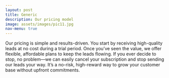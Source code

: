 ```yaml
---
layout: post
title: Generic
description: Our pricing model
image: assets/images/pic11.jpg
nav-menu: true
---
```


Our pricing is simple and results-driven. You start by receiving high-quality leads at no cost during a trial period. Once you’ve seen the value, we offer flexible, affordable plans to keep the leads flowing. If you ever decide to stop, no problem—we can easily cancel your subscription and stop sending our leads your way. It’s a no-risk, high-reward way to grow your customer base without upfront commitments.
